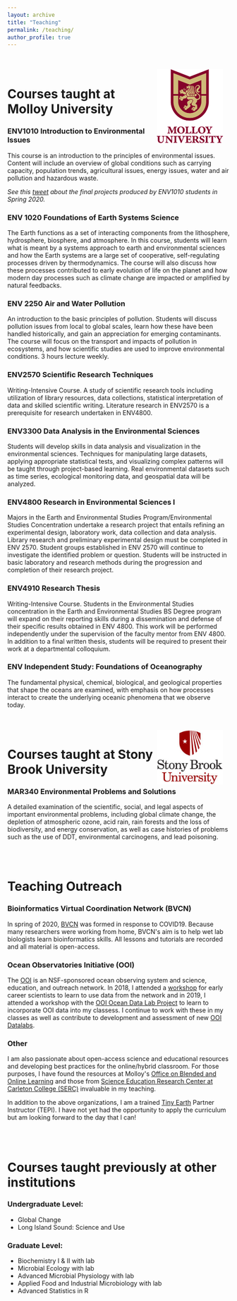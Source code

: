 ```yaml
---
layout: archive
title: "Teaching"
permalink: /teaching/
author_profile: true
---
```

<br/><br/>
<img align="right" src="/images/Molloy_University_logo.png" width="150px" style="padding-right: 15px">
# Courses taught at Molloy University
### ENV1010 Introduction to Environmental Issues
This course is an introduction to the principles of environmental issues. Content will include an overview of global conditions such as carrying capacity, population trends, agricultural issues, energy issues, water and air pollution and hazardous waste. 

*See this [tweet](https://twitter.com/LizzSuter/status/1259940863532240897) about the final projects produced by ENV1010 students in  Spring 2020.*

### ENV 1020 Foundations of Earth Systems Science
The Earth functions as a set of interacting components from the lithosphere, hydrosphere, biosphere, and atmosphere. In this course, students will learn what is meant by a systems approach to earth and environmental sciences and how the Earth systems are a large set of cooperative, self-regulating processes driven by thermodynamics. The course will also discuss how these processes contributed to early evolution of life on the planet and how modern day processes such as climate change are impacted or amplified by natural feedbacks.

### ENV 2250 Air and Water Pollution
An introduction to the basic principles of pollution. Students will discuss pollution issues from local to global scales, learn how these have been handled historically, and gain an appreciation for emerging contaminants. The course will focus on the transport and impacts of pollution in ecosystems, and how scientific studies are used to improve environmental conditions. 3 hours lecture weekly.

### ENV2570 Scientific Research Techniques 
Writing-Intensive Course. A study of scientific research tools including utilization of library resources, data collections, statistical interpretation of data and skilled scientific writing. Literature research in ENV2570 is a prerequisite for research undertaken in ENV4800.

### ENV3300 Data Analysis in the Environmental Sciences
Students will develop skills in data analysis and visualization in the environmental sciences. Techniques for manipulating large datasets, applying appropriate statistical tests, and visualizing complex patterns will be taught through project-based learning. Real environmental datasets such as time series, ecological monitoring data, and geospatial data will be analyzed.

### ENV4800 Research in Environmental Sciences I
Majors in the Earth and Environmental Studies Program/Environmental Studies Concentration undertake a research project that entails refining an experimental design, laboratory work, data collection and data analysis. Library research and preliminary experimental design must be completed in ENV 2570. Student groups established in ENV 2570 will continue to investigate the identified problem or question. Students will be instructed in basic laboratory and research methods during the progression and completion of their research project. 

### ENV4910 Research Thesis
Writing-Intensive Course. Students in the Environmental Studies concentration in the Earth and Environmental Studies BS Degree program will expand on their reporting skills during a dissemination and defense of their specific results obtained in ENV 4800. This work will be performed independently under the supervision of the faculty mentor from ENV 4800. In addition to a final written thesis, students will be required to present their work at a departmental colloquium. 

### ENV Independent Study: Foundations of Oceanography
The fundamental physical, chemical, biological, and geological properties that shape the oceans are examined, with emphasis on how processes interact to create the underlying oceanic phenomena that we observe today.


<br/><br/>
<img align="right" src="/images/sbu_logo_stacked_vert.jpeg" width="150px" style="padding-right: 15px">
# Courses taught at Stony Brook University

### MAR340 Environmental Problems and Solutions
A detailed examination of the scientific, social, and legal aspects of important environmental problems, including global climate change, the depletion of atmospheric ozone, acid rain, rain forests and the loss of biodiversity, and energy conservation, as well as case histories of problems such as the use of DDT, environmental carcinogens, and lead poisoning.

<br/><br/>
# Teaching Outreach

### Bioinformatics Virtual Coordination Network (BVCN)
In spring of 2020, [BVCN](https://biovcnet.github.io/) was formed in response to COVID19. Because many researchers were working from home, BVCN's aim is to help wet lab biologists learn bioinformatics skills.  All lessons and tutorials are recorded and all material is open-access.

### Ocean Observatories Initiative (OOI)
The [OOI](https://oceanobservatories.org/) is an NSF-sponsored ocean observing system and science, education, and outreach network. In 2018, I attended a [workshop](https://oceanobservatories.org/data-workshops/) for early career scientists to learn to use data from the network and in 2019, I attended a workshop with the [OOI Ocean Data Lab Project](https://datalab.marine.rutgers.edu/) to learn to incorporate OOI data into my classess. I continue to work with these in my classes as well as contribute to development and assessment of new [OOI Datalabs](https://datalab.marine.rutgers.edu/explorations/index.php). 


### Other
I am also passionate about open-access science and educational resources and developing best practices for the online/hybrid classroom. For those purposes, I have found the resources at Molloy's [Office on Blended and Online Learning](https://www.molloy.edu/academics/blended-and-online-learning/the-office-of-blended-and-online-learning) and those from [Science Education Research Center at Carleton College (SERC)](https://serc.carleton.edu/index.html) invaluable in my teaching.

In addition to the above organizations, I am a trained [Tiny Earth](https://tinyearth.wisc.edu/) Partner Instructor (TEPI). I have not yet had the opportunity to apply the curriculum but am looking forward to the day that I can!

<br/><br/>
# Courses taught previously at other institutions

### Undergraduate Level:

* Global Change 
* Long Island Sound: Science and Use 

### Graduate Level:

* Biochemistry I & II with lab
* Microbial Ecology with lab
* Advanced Microbial Physiology with lab
* Applied Food and Industrial Microbiology with lab
* Advanced Statistics in R
